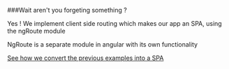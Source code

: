 ###Wait aren't you forgeting something  ?


Yes ! We implement client side routing which makes our app an SPA, using the ngRoute module

NgRoute is a separate module in angular with its own functionality

[See how we convert the previous examples into a SPA](https://plnkr.co/LAmgqwbYoQXpxom78gZV)
